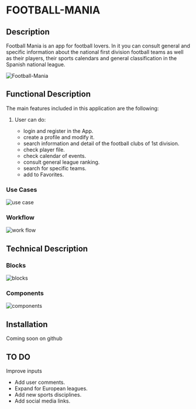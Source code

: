 # FOOTBALL-MANIA
## Description

 
Football Mania is an app for football lovers. In it you can consult general and specific information about the national first division football teams as well as their players, their sports calendars and general classification in the Spanish national league.

![Football-Mania](https://media.giphy.com/media/Vx8MSphrScTAc/giphy.gif)


## Functional Description

The main features included in this application are the following:

1. User can do:

    - login and register in the App.
    - create a profile and modify it.
    - search information and detail of
      the football clubs of 1st division.
    - check player file.
    - check calendar of events.
    - consult general league ranking.
    - search for specific teams.
    - add to Favorites.

### Use Cases

![use case](./images-uml/use-cases.jpg)

### Workflow

![work flow](./images-uml/workflow.jpg)

## Technical Description

### Blocks

![blocks](./images-uml/blocks.png)

### Components

![components](./images-uml/components.png)

## Installation


Coming soon on github

## TO DO
Improve inputs

-  Add user comments.
- Expand for European leagues.
- Add new sports disciplines.
- Add social media links.
     

    
    
    
